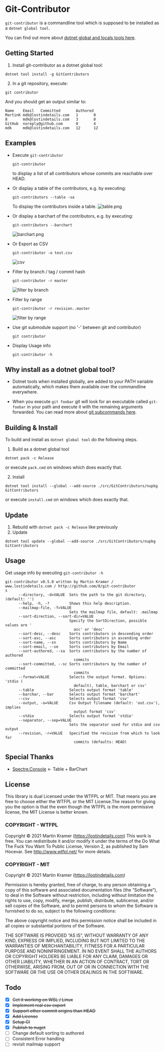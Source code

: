 # Git-Contributor

`git-contributor` is a commandline tool which is supposed to be installed as a `dotnet global tool`.

You can find out more about [dotnet global and locals tools here](https://docs.microsoft.com/en-us/dotnet/core/tools/global-tools).

## Getting Started
1. Install git-contributor as a dotnet global tool:
```
dotnet tool install -g GitContributors
```

2. In a git repository, execute:
```
git contributor
```

And you should get an output similar to:
```
Name    Email   Committed       Authored
MartinK mdk@lostindetails.com   1       0
8       mdk@lostindetails.com   3       0
GitHub  noreply@github.com      0       4
mdk     mdk@lostindetails.com   12      12
```

## Examples
- Execute `git-contributor`
  ```
  git-contributor
  ```
  to display a list of all contributors whose commits are reachable over HEAD.

- Or display a table of the contributors, e.g. by executing:
  ```
  git-contributors --table -sa
  ```
  To display the contributors inside a table.
  ![table.png](./docs/screenshot-table.png)

- Or display a barchart of the contributors, e.g. by executing:
  ```
  git-contributors --barchart
  ```
  ![barchart.png](./docs/screenshot-barchart.png)

- Or Export as CSV
  ```
  git-contributor -o test.csv
  ```
  ![csv](./docs/screenshot-csv.png)

- Filter by branch / tag / commit hash
  ```
  git-contributor -r master
  ```
  ![filter by branch](./docs/screenshot-filter-by-branch.png)

- Filter by range
  ```
  git-contributor -r revision..master
  ```
  ![filter by range](./docs/screenshot-filter-by-range.png)

- Use git submodule support (no '-' between git and contributor)
  ```
  git contributor
  ```

- Display Usage info
  ```
  git-contributor -h
  ```

## Why install as a dotnet global tool?
- Dotnet tools when installed  globally, are added to your PATH variable automatically, which makes them available over the commandline everywhere.

- When you execute `git foobar` git will look for an executable called `git-foobar` in your path and execute it with the remaining arguments forwarded. You can read more about [git subcommands here](https://gitirc.eu/howto/new-command.html).

## Building & Install
To build and install as `dotnet global tool` do the following steps.

1. Build as a dotnet global tool
```
dotnet pack -c Release
```
or execute `pack.cmd` on windows which does exactly that.

2. Install
```
dotnet tool install --global --add-source ./src/GitContributors/nupkg GitContributors
```
or execute `install.cmd` on windows which does exactly that.

## Update
1. Rebuild with `dotnet pack -c Release` like previously
2. Update
```
dotnet tool update --global --add-source ./src/GitContributors/nupkg GitContributors
```

## Usage
Get usage info by executing `git-contributor -h`
```
git-contributor v0.5.0 written by Martin Kramer / www.lostindetails.com / http://github.com/8/git-contributor
s
      --directory, -d=VALUE  Sets the path to the git directory, (default: '')
      --help, -h, -?         Shows this help description.
      --mailmap-file, -f=VALUE
                             Sets the mailmap file, default: .mailmap
      --sort-direction, --sort-dir=VALUE
                             Specify the SortDirection, possible values are '
                               asc' or 'desc'
      --sort-desc, --desc    Sorts contributors in descending order
      --sort-asc, --asc      Sorts contributors in ascending order
      --sort-name, --sn      Sorts contributors by Name
      --sort-email, --se     Sorts contributors by Email
      --sort-authored, --sa  Sorts contributors by the number of authored
                               commits
      --sort-committed, --sc Sorts contributors by the number of committed
                               commits
      --format=VALUE         Selects the output format. Options: 'stdio (
                               default), table, barchart or csv'
      --table                Selects output format 'table'
      --barchar, --bar       Selects output format 'barchart'
      --csv                  Selects output format 'csv'
      --output, -o=VALUE     Csv Output filename (default: 'out.csv'), implies
                               output format 'csv'
      --stdio                Selects output format 'stdio'
      --separator, --sep=VALUE
                             Sets the separator used for stdio and csv output
      --revision, -r=VALUE   Specified the revision from which to look for
                               commits (defaults: HEAD)
```

## Special Thanks
- [Spectre.Console](https://spectreconsole.net) <- Table + BarChart

## License
This library is dual Licensed under the WTFPL or MIT.
That means you are free to choose either the WTFPL or the MIT License.The reason for giving you the option is that the even though the WTFPL is the more permissive license, the MIT License is better known.

### COPYRIGHT - WTFPL
Copyright © 2021 Martin Kramer (https://lostindetails.com)
This work is free. You can redistribute it and/or modify it under the
terms of the Do What The Fuck You Want To Public License, Version 2,
as published by Sam Hocevar. See http://www.wtfpl.net/ for more details.

### COPYRIGHT - MIT
Copyright © 2021 Martin Kramer (https://lostindetails.com)

Permission is hereby granted, free of charge, to any person obtaining a copy of this software and associated documentation files (the “Software”), to deal in the Software without restriction, including without limitation the rights to use, copy, modify, merge, publish, distribute, sublicense, and/or sell copies of the Software, and to permit persons to whom the Software is furnished to do so, subject to the following conditions:

The above copyright notice and this permission notice shall be included in all copies or substantial portions of the Software.

THE SOFTWARE IS PROVIDED “AS IS”, WITHOUT WARRANTY OF ANY KIND, EXPRESS OR IMPLIED, INCLUDING BUT NOT LIMITED TO THE WARRANTIES OF MERCHANTABILITY, FITNESS FOR A PARTICULAR PURPOSE AND NONINFRINGEMENT. IN NO EVENT SHALL THE AUTHORS OR COPYRIGHT HOLDERS BE LIABLE FOR ANY CLAIM, DAMAGES OR OTHER LIABILITY, WHETHER IN AN ACTION OF CONTRACT, TORT OR OTHERWISE, ARISING FROM, OUT OF OR IN CONNECTION WITH THE SOFTWARE OR THE USE OR OTHER DEALINGS IN THE SOFTWARE.

## Todo
- [x] ~~Get it working on WSL / Linux~~
- [x] ~~Implement real csv export~~
- [x] ~~Support other commit origins than HEAD~~
- [x] ~~Add License~~
- [x] ~~Setup CI~~
- [x] ~~Publish to nuget~~
- [ ] Change default sorting to authored
- [ ] Consistent Error handling
- [ ] revisit mailmap support